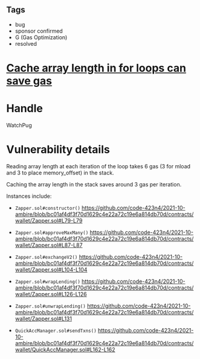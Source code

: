 ## Tags

- bug
- sponsor confirmed
- G (Gas Optimization)
- resolved

# [Cache array length in for loops can save gas](https://github.com/code-423n4/2021-10-ambire-findings/issues/26) 

# Handle

WatchPug


# Vulnerability details

Reading array length at each iteration of the loop takes 6 gas (3 for mload and 3 to place memory_offset) in the stack.

Caching the array length in the stack saves around 3 gas per iteration.

Instances include:

- `Zapper.sol#constructor()` https://github.com/code-423n4/2021-10-ambire/blob/bc01af4df3f70d1629c4e22a72c19e6a814db70d/contracts/wallet/Zapper.sol#L79-L79

- `Zapper.sol#approveMaxMany()` https://github.com/code-423n4/2021-10-ambire/blob/bc01af4df3f70d1629c4e22a72c19e6a814db70d/contracts/wallet/Zapper.sol#L87-L87

- `Zapper.sol#exchangeV2()` https://github.com/code-423n4/2021-10-ambire/blob/bc01af4df3f70d1629c4e22a72c19e6a814db70d/contracts/wallet/Zapper.sol#L104-L104

- `Zapper.sol#wrapLending()` https://github.com/code-423n4/2021-10-ambire/blob/bc01af4df3f70d1629c4e22a72c19e6a814db70d/contracts/wallet/Zapper.sol#L126-L126

- `Zapper.sol#unwrapLending()` https://github.com/code-423n4/2021-10-ambire/blob/bc01af4df3f70d1629c4e22a72c19e6a814db70d/contracts/wallet/Zapper.sol#L131

- `QuickAccManager.sol#sendTxns()` https://github.com/code-423n4/2021-10-ambire/blob/bc01af4df3f70d1629c4e22a72c19e6a814db70d/contracts/wallet/QuickAccManager.sol#L162-L162

